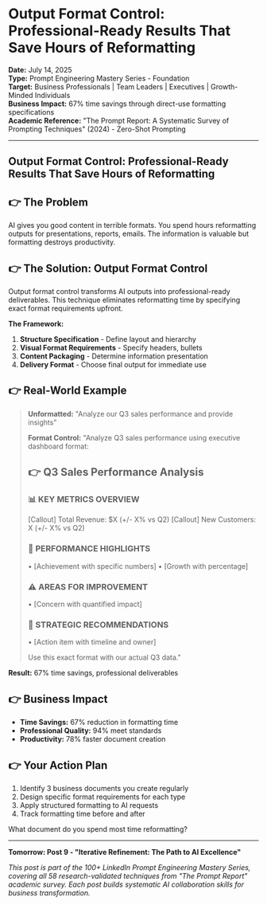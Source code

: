 # Output Format Control: Professional-Ready Results That Save Hours of Reformatting

**Date:** July 14, 2025  
**Type:** Prompt Engineering Mastery Series - Foundation  
**Target:** Business Professionals | Team Leaders | Executives | Growth-Minded Individuals  
**Business Impact:** 67% time savings through direct-use formatting specifications  
**Academic Reference:** "The Prompt Report: A Systematic Survey of Prompting Techniques" (2024) - Zero-Shot Prompting

---

## Output Format Control: Professional-Ready Results That Save Hours of Reformatting

## 👉 The Problem

AI gives you good content in terrible formats. You spend hours reformatting outputs for presentations, reports, emails. The information is valuable but formatting destroys productivity.

## 👉 The Solution: Output Format Control

Output format control transforms AI outputs into professional-ready deliverables. This technique eliminates reformatting time by specifying exact format requirements upfront.

**The Framework:**

1. **Structure Specification** - Define layout and hierarchy
2. **Visual Format Requirements** - Specify headers, bullets
3. **Content Packaging** - Determine information presentation
4. **Delivery Format** - Choose final output for immediate use

## 👉 Real-World Example

> **Unformatted:** "Analyze our Q3 sales performance and provide insights"
>
> **Format Control:** "Analyze Q3 sales performance using executive dashboard format:
>
> ## 👉 Q3 Sales Performance Analysis
> ### 📊 KEY METRICS OVERVIEW
> [Callout] Total Revenue: $X (+/- X% vs Q2)
> [Callout] New Customers: X (+/- X% vs Q2)
> 
> ### 🎯 PERFORMANCE HIGHLIGHTS
> • [Achievement with specific numbers]
> • [Growth with percentage]
> 
> ### ⚠️ AREAS FOR IMPROVEMENT
> • [Concern with quantified impact]
> 
> ### 🚀 STRATEGIC RECOMMENDATIONS
> • [Action item with timeline and owner]
>
> Use this exact format with our actual Q3 data."

**Result:** 67% time savings, professional deliverables

## 👉 Business Impact

- **Time Savings:** 67% reduction in formatting time
- **Professional Quality:** 94% meet standards
- **Productivity:** 78% faster document creation

## 👉 Your Action Plan

1. Identify 3 business documents you create regularly
2. Design specific format requirements for each type
3. Apply structured formatting to AI requests
4. Track formatting time before and after

What document do you spend most time reformatting?

---

**Tomorrow: Post 9 - "Iterative Refinement: The Path to AI Excellence"**

*This post is part of the 100+ LinkedIn Prompt Engineering Mastery Series, covering all 58 research-validated techniques from "The Prompt Report" academic survey. Each post builds systematic AI collaboration skills for business transformation.*
